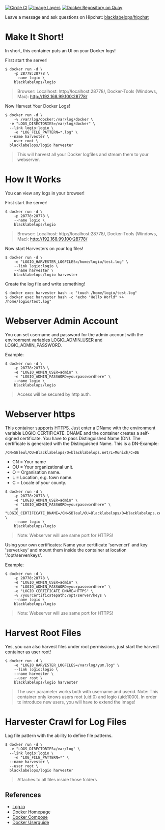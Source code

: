[![Circle CI](https://circleci.com/gh/blacklabelops/logio/tree/master.svg?style=shield)](https://circleci.com/gh/blacklabelops/logio/tree/master)
[![Image Layers](https://badge.imagelayers.io/blacklabelops/logio:latest.svg)](https://imagelayers.io/?images=blacklabelops/logio:latest 'Get your own badge on imagelayers.io')
[![Docker Repository on Quay](https://quay.io/repository/blacklabelops/logio/status "Docker Repository on Quay")](https://quay.io/repository/blacklabelops/logio)

Leave a message and ask questions on Hipchat: [blacklabelops/hipchat](https://www.hipchat.com/geogBFvEM)

# Make It Short!

In short, this container puts an UI on your Docker logs!

First start the server!

~~~~
$ docker run -d \
    -p 28778:28778 \
    --name logio \
    blacklabelops/logio
~~~~

> Browser: Localhost: http://localhost:28778/, Docker-Tools (Windows, Mac): http://192.168.99.100:28778/

Now Harvest Your Docker Logs!

~~~~
$ docker run -d \
	-v /var/log/docker:/var/log/docker \
  -e "LOGS_DIRECTORIES=/var/log/docker" \
  --link logio:logio \
	-e "LOG_FILE_PATTERN=*.log" \
  --name harvester \
  --user root \
  blacklabelops/logio harvester
~~~~

> This will harvest all your Docker logfiles and stream them to your webserver.

# How It Works

You can view any logs in your browser!

First start the server!

~~~~
$ docker run -d \
    -p 28778:28778 \
    --name logio \
    blacklabelops/logio
~~~~

> Browser: Localhost: http://localhost:28778/, Docker-Tools (Windows, Mac): http://192.168.99.100:28778/

Now start Harvesters on your log files!

~~~~
$ docker run -d \
    -e "LOGIO_HARVESTER_LOGFILES=/home/logio/test.log" \
    --link logio:logio \
    --name harvester \
    blacklabelops/logio harvester
~~~~

Create the log file and write something!

~~~~
$ docker exec harvester bash -c "touch /home/logio/test.log"
$ docker exec harvester bash -c "echo "Hello World" >> /home/logio/test.log"
~~~~

# Webserver Admin Account

You can set username and password for the admin account with the environment variables
LOGIO_ADMIN_USER and LOGIO_ADMIN_PASSWORD.

Example:

~~~~
$ docker run -d \
    -p 28778:28778 \
    -e "LOGIO_ADMIN_USER=admin" \
    -e "LOGIO_ADMIN_PASSWORD=yourpasswordhere" \
    --name logio \
    blacklabelops/logio
~~~~

> Access will be secured by http auth.

# Webserver https

This container supports HTTPS. Just enter a DName with the environment variable LOGIO_CERTIFICATE_DNAME and the container creates a self-signed certificate. You have to pass Distinguished Name (DN). The certificate is generated with the Distinguished Name. This is a DN-Example:

~~~~
/CN=SBleul/OU=Blacklabelops/O=blacklabelops.net/L=Munich/C=DE
~~~~

  * CN = Your name
  * OU = Your organizational unit.
  * O = Organisation name.
  * L = Location, e.g. town name.
  * C = Locale of your county.

~~~~
$ docker run -d \
    -p 28778:28778 \
    -e "LOGIO_ADMIN_USER=admin" \
    -e "LOGIO_ADMIN_PASSWORD=yourpasswordhere" \
    -e "LOGIO_CERTIFICATE_DNAME=/CN=SBleul/OU=Blacklabelops/O=blacklabelops.com/L=Munich/C=DE" \
    --name logio \
    blacklabelops/logio
~~~~

> Note: Webserver will use same port for HTTPS!

Using your own certificates: Name your certificate 'server.crt' and key 'server.key' and mount them inside the
container at location '/opt/server/keys'.

Example:

~~~~
$ docker run -d \
    -p 28778:28778 \
    -e "LOGIO_ADMIN_USER=admin" \
    -e "LOGIO_ADMIN_PASSWORD=yourpasswordhere" \
    -e "LOGIO_CERTIFICATE_DNAME=HTTPS" \
    -v /yourcertificatepath:/opt/server/keys \
    --name logio \
    blacklabelops/logio
~~~~

> Note: Webserver will use same port for HTTPS!

# Harvest Root Files

Yes, you can also harvest files under root permissions, just start the harvest container
as user root!

~~~~
$ docker run -d \
    -e "LOGIO_HARVESTER_LOGFILES=/var/log/yum.log" \
    --link logio:logio \
    --name harvester \
    --user root \
    blacklabelops/logio harvester
~~~~

> The user parameter works both with username and userid. Note: This container only knows users root (uid:0) and logio (uid:1000). In order to introduce new users, you will have to extend the image!

# Harvester Crawl for Log Files

Log file pattern with the ability to define file patterns.

~~~~
$ docker run -d \
  -e "LOGS_DIRECTORIES=/var/log" \
  --link logio:logio \
	-e "LOG_FILE_PATTERN=*" \
  --name harvester \
  --user root \
  blacklabelops/logio harvester
~~~~

> Attaches to all files inside those folders

## References

* [Log.io](http://logio.org/)
* [Docker Homepage](https://www.docker.com/)
* [Docker Compose](https://docs.docker.com/compose/)
* [Docker Userguide](https://docs.docker.com/userguide/)
